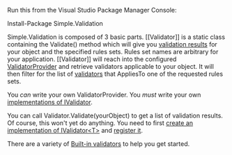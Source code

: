 Run this from the Visual Studio Package Manager Console:

Install-Package Simple.Validation

Simple.Validation is composed of 3 basic parts. [[Validator]] is a static class containing the Validate() method which will give you [validation results](ValidationResult) for your object and the specified rules sets. Rules set names are arbitrary for your application. [[Validator]] will reach into the configured [ValidatorProvider](DefaultValidatorProvider) and retrieve validators applicable to your object. It will then filter for the list of [validators](IValidator) that AppliesTo one of the requested rules sets.

You _can_ write your own ValidatorProvider. You _must_ write your own [implementations of IValidator](IValidator).

You can call Validator.Validate(yourObject) to get a list of validation results. Of course, this won't yet do anything. You need to first [create an implementation of IValidator&lt;T&gt;](IValidator) and [register it](DefaultValidator).

There are a variety of [Built-in validators](Validators) to help you get started.
